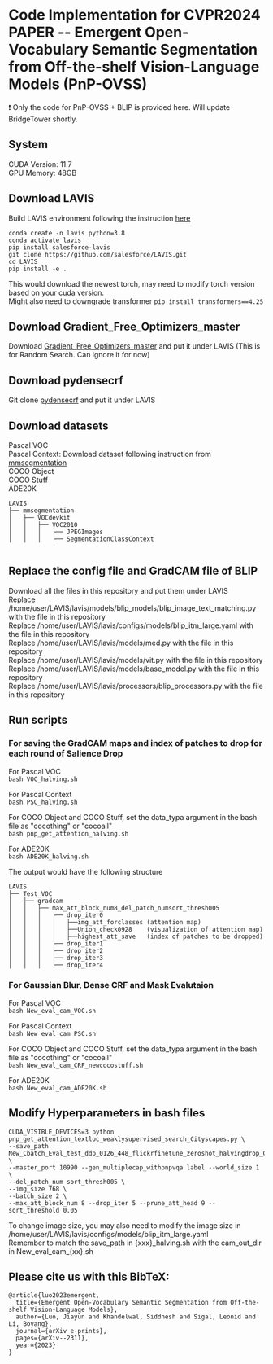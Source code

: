 # Code Implementation for CVPR2024 PAPER -- Emergent Open-Vocabulary Semantic Segmentation from Off-the-shelf Vision-Language Models (PnP-OVSS)

:exclamation: Only the code for PnP-OVSS + BLIP is provided here. Will update BridgeTower shortly.

## System 
CUDA Version: 11.7  <br>
GPU Memory: 48GB <br>


## Download LAVIS
Build LAVIS environment following the instruction [here](https://www.google.com](https://github.com/salesforce/LAVIS/tree/ac8fc98c93c02e2dfb727e24a361c4c309c8dbbc?tab=readme-ov-file#installation)https://github.com/salesforce/LAVIS/tree/ac8fc98c93c02e2dfb727e24a361c4c309c8dbbc?tab=readme-ov-file#installation)
```
conda create -n lavis python=3.8 
conda activate lavis 
pip install salesforce-lavis 
git clone https://github.com/salesforce/LAVIS.git 
cd LAVIS 
pip install -e .
```
This would download the newest torch, may need to modify torch version based on your cuda version. <br>
Might also need to downgrade transformer
`pip install transformers==4.25`

## Download Gradient_Free_Optimizers_master

Download [Gradient_Free_Optimizers_master](https://github.com/SimonBlanke/Gradient-Free-Optimizers) and put it under LAVIS (This is for Random Search. Can ignore it for now)

## Download pydensecrf

Git clone [pydensecrf](https://github.com/lucasb-eyer/pydensecrf) and put it under LAVIS 

## Download datasets
Pascal VOC <br>
Pascal Context: Download dataset following instruction from [mmsegmentation](https://github.com/open-mmlab/mmsegmentation/blob/main/docs/en/user_guides/2_dataset_prepare.md#pascal-context) <br>
COCO Object <br>
COCO Stuff <br>
ADE20K <br>


```
LAVIS
├── mmsegmentation
│   ├── VOCdevkit
│   │   ├── VOC2010
│   │   │   ├── JPEGImages
│   │   │   ├── SegmentationClassContext


```

## Replace the config file and GradCAM file of BLIP
Download all the files in this repository and put them under LAVIS <br>
Replace /home/user/LAVIS/lavis/models/blip_models/blip_image_text_matching.py with the file in this repository <br>
Replace /home/user/LAVIS/lavis/configs/models/blip_itm_large.yaml with the file in this repository <br>
Replace /home/user/LAVIS/lavis/models/med.py with the file in this repository <br>
Replace /home/user/LAVIS/lavis/models/vit.py with the file in this repository <br>
Replace /home/user/LAVIS/lavis/models/base_model.py with the file in this repository <br>
Replace /home/user/LAVIS/lavis/processors/blip_processors.py with the file in this repository <br>

## Run scripts

### For saving the GradCAM maps and index of patches to drop for each round of Salience Drop
For Pascal VOC <br>
`bash VOC_halving.sh`

For Pascal Context <br>
`bash PSC_halving.sh`

For COCO Object and COCO Stuff, set the data_typa argument in the bash file as "cocothing" or "cocoall"  <br>
`bash pnp_get_attention_halving.sh`


For ADE20K  <br>
`bash ADE20K_halving.sh`


The output would have the following structure
```
LAVIS
├── Test_VOC
│   ├── gradcam
│   │   ├── max_att_block_num8_del_patch_numsort_thresh005
│   │   │   ├── drop_iter0
│   │   │   │   ├──img_att_forclasses (attention map)
│   │   │   │   ├──Union_check0928    (visualization of attention map)
│   │   │   │   ├──highest_att_save   (index of patches to be dropped)
│   │   │   ├── drop_iter1
│   │   │   ├── drop_iter2
│   │   │   ├── drop_iter3
│   │   │   ├── drop_iter4
```


### For Gaussian Blur, Dense CRF and Mask Evalutaion

For Pascal VOC <br>
`bash New_eval_cam_VOC.sh`

For Pascal Context <br>
`bash New_eval_cam_PSC.sh`

For COCO Object and COCO Stuff, set the data_typa argument in the bash file as "cocothing" or "cocoall"  <br>
`bash New_eval_cam_CRF_newcocostuff.sh`

For ADE20K  <br>
`bash New_eval_cam_ADE20K.sh`


## Modify Hyperparameters in bash files
```
CUDA_VISIBLE_DEVICES=3 python pnp_get_attention_textloc_weaklysupervised_search_Cityscapes.py \
--save_path New_Cbatch_Eval_test_ddp_0126_448_flickrfinetune_zeroshot_halvingdrop_Cityscapes \
--master_port 10990 --gen_multiplecap_withpnpvqa label --world_size 1 \
--del_patch_num sort_thresh005 \
--img_size 768 \
--batch_size 2 \
--max_att_block_num 8 --drop_iter 5 --prune_att_head 9 --sort_threshold 0.05
```
To change image size, you may also need to modify the image size in /home/user/LAVIS/lavis/configs/models/blip_itm_large.yaml <br>
Remember to match the save_path in {xxx}\_halving.sh with the cam_out_dir in New_eval_cam\_{xx}.sh


## Please cite us with this BibTeX:
```
@article{luo2023emergent,
  title={Emergent Open-Vocabulary Semantic Segmentation from Off-the-shelf Vision-Language Models},
  author={Luo, Jiayun and Khandelwal, Siddhesh and Sigal, Leonid and Li, Boyang},
  journal={arXiv e-prints},
  pages={arXiv--2311},
  year={2023}
}
```
